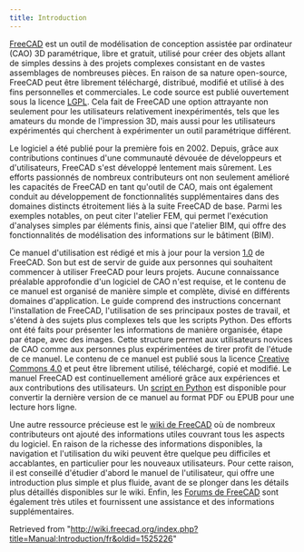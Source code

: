 ```yaml
---
title: Introduction
---
```


[FreeCAD](https://www.freecad.org) est un outil de modélisation de conception assistée par ordinateur (CAO) 3D paramétrique, libre et gratuit, utilisé pour créer des objets allant de simples dessins à des projets complexes consistant en de vastes assemblages de nombreuses pièces. En raison de sa nature open-source, FreeCAD peut être librement téléchargé, distribué, modifié et utilisé à des fins personnelles et commerciales. Le code source est publié ouvertement sous la licence [LGPL](https://fr.wikipedia.org/wiki/Licence_publique_g%C3%A9n%C3%A9rale_limit%C3%A9e_GNU). Cela fait de FreeCAD une option attrayante non seulement pour les utilisateurs relativement inexpérimentés, tels que les amateurs du monde de l'impression 3D, mais aussi pour les utilisateurs expérimentés qui cherchent à expérimenter un outil paramétrique différent.

Le logiciel a été publié pour la première fois en 2002. Depuis, grâce aux contributions continues d'une communauté dévouée de développeurs et d'utilisateurs, FreeCAD s'est développé lentement mais sûrement. Les efforts passionnés de nombreux contributeurs ont non seulement amélioré les capacités de FreeCAD en tant qu'outil de CAO, mais ont également conduit au développement de fonctionnalités supplémentaires dans des domaines distincts étroitement liés à la suite FreeCAD de base. Parmi les exemples notables, on peut citer l'atelier FEM, qui permet l'exécution d'analyses simples par éléments finis, ainsi que l'atelier BIM, qui offre des fonctionnalités de modélisation des informations sur le bâtiment (BIM).

Ce manuel d'utilisation est rédigé et mis à jour pour la version [1.0](/Release_notes_1.0/fr "Release notes 1.0/fr") de FreeCAD. Son but est de servir de guide aux personnes qui souhaitent commencer à utiliser FreeCAD pour leurs projets. Aucune connaissance préalable approfondie d'un logiciel de CAO n'est requise, et le contenu de ce manuel est organisé de manière simple et complète, divisé en différents domaines d'application. Le guide comprend des instructions concernant l'installation de FreeCAD, l'utilisation de ses principaux postes de travail, et s'étend à des sujets plus complexes tels que les scripts Python. Des efforts ont été faits pour présenter les informations de manière organisée, étape par étape, avec des images. Cette structure permet aux utilisateurs novices de CAO comme aux personnes plus expérimentées de tirer profit de l'étude de ce manuel. Le contenu de ce manuel est publié sous la licence [Creative Commons 4.0](http://creativecommons.org/licenses/by/4.0/) et peut être librement utilisé, téléchargé, copié et modifié. Le manuel FreeCAD est continuellement amélioré grâce aux expériences et aux contributions des utilisateurs. Un [script en Python](https://wiki.freecad.org/FreeCAD_manual_converter) est disponible pour convertir la dernière version de ce manuel au format PDF ou EPUB pour une lecture hors ligne.

Une autre ressource précieuse est le [wiki de FreeCAD](/Main_Page/fr "Main Page/fr") où de nombreux contributeurs ont ajouté des informations utiles couvrant tous les aspects du logiciel. En raison de la richesse des informations disponibles, la navigation et l'utilisation du wiki peuvent être quelque peu difficiles et accablantes, en particulier pour les nouveaux utilisateurs. Pour cette raison, il est conseillé d'étudier d'abord le manuel de l'utilisateur, qui offre une introduction plus simple et plus fluide, avant de se plonger dans les détails plus détaillés disponibles sur le wiki. Enfin, les [Forums de FreeCAD](https://forum.freecad.org/) sont également très utiles et fournissent une assistance et des informations supplémentaires.

Retrieved from "<http://wiki.freecad.org/index.php?title=Manual:Introduction/fr&oldid=1525226>"
